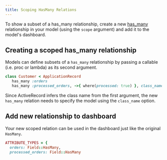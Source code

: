 ```yaml
---
title: Scoping HasMany Relations
---
```


To show a subset of a has_many relationship, create a new [has_many](https://apidock.com/rails/ActiveRecord/Associations/ClassMethods/has_many) relationship in your model (using the `scope` argument) and add it to the model's dashboard.

## Creating a scoped has_many relationship

Models can define subsets of a `has_many` relationship by passing a callable (i.e. proc or lambda) as its second argument.

```ruby
class Customer < ApplicationRecord
   has_many :orders
   has_many :processed_orders, ->{ where(processed: true) }, class_name: "Order"
```

Since ActiveRecord infers the class name from the first argument, the new `has_many` relation needs to specify the model using the `class_name` option.

## Add new relationship to dashboard

Your new scoped relation can be used in the dashboard just like the original `HasMany`.

```ruby
ATTRIBUTE_TYPES = {
  orders: Field::HasMany,
  processed_orders: Field::HasMany
```
